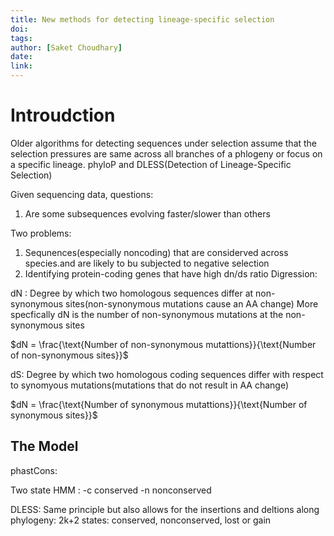 ```yaml
---
title: New methods for detecting lineage-specific selection 
doi: 
tags: 
author: [Saket Choudhary]
date: 
link: 
---
```



# Introudction

Older algorithms for detecting sequences under selection assume that the
selection pressures are same across all branches of a phlogeny or
focus on a specific lineage. phyloP and DLESS(Detection of Lineage-Specific Selection)

Given sequencing data, questions:

1. Are some subsequences evolving faster/slower than others


Two problems:
1. Sequnences(especially noncoding) that are considerved across species.and are likely to bu subjected to 
negative selection
2. Identifying protein-coding genes that have high dn/ds ratio
Digression:

dN : Degree by which two homologous sequences differ at non-synonymous sites(non-synonymous mutations cause an AA change)
More specfically dN is the number of non-synonymous mutations at the non-synonymous sites

$dN = \frac{\text{Number of non-synonymous mutattions}}{\text{Number of non-synonymous sites}}$

dS: Degree by which two homologous coding sequences differ with respect to synomyous mutations(mutations that do not result in AA change)

$dN = \frac{\text{Number of synonymous mutattions}}{\text{Number of synonymous sites}}$


## The Model


phastCons:

Two state HMM :
-c conserved
-n nonconserved

DLESS: Same principle but also allows for the insertions and deltions along phylogeny: 2k+2 states: conserved, nonconserved, lost or gain

